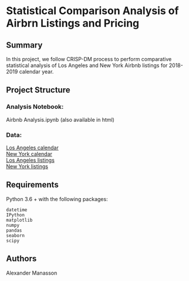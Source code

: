 # Statistical Comparison Analysis of Airbrn Listings and Pricing

## Summary

In this project, we follow CRISP-DM process to perform comparative statistical analysis of Los Angeles and New York Airbnb listings for 2018-2019 calendar year. 

## Project Structure

### Analysis Notebook:
    
Airbnb Analysis.ipynb (also available in html)

### Data:
    
[Los Angeles calendar](http://data.insideairbnb.com/united-states/ca/los-angeles/2018-10-05/data/calendar.csv.gz)  
[New York calendar](http://data.insideairbnb.com/united-states/ny/new-york-city/2018-10-03/data/calendar.csv.gz)  
[Los Angeles listings](http://data.insideairbnb.com/united-states/ca/los-angeles/2018-10-05/data/listings.csv.gz)  
[New York listings](http://data.insideairbnb.com/united-states/ny/new-york-city/2018-10-03/data/listings.csv.gz)  
       
## Requirements
Python 3.6 + with the following packages:

    datetime
    IPython
    matplotlib
    numpy
    pandas
    seaborn
    scipy
    

## Authors
Alexander Manasson

